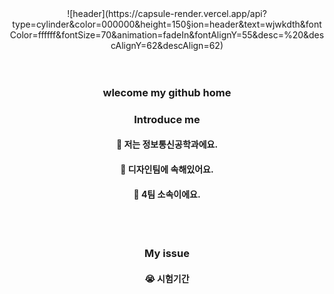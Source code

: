 <div align="center"> 
![header](https://capsule-render.vercel.app/api?type=cylinder&color=000000&height=150&section=header&text=wjwkdth&fontColor=ffffff&fontSize=70&animation=fadeIn&fontAlignY=55&desc=%20&descAlignY=62&descAlign=62)
<br/>
<br/>
<br/>

### wlecome my github home

### Introduce me
#### 📰 저는 정보통신공학과에요.
#### 🎨 디자인팀에 속해있어요.
#### 🚪 4팀 소속이에요.
<br/>
<br/>

### My issue
####  :sob: 시험기간
